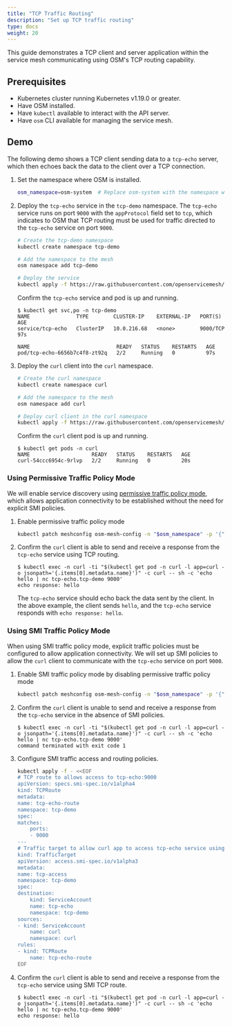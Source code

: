 ```yaml
---
title: "TCP Traffic Routing"
description: "Set up TCP traffic routing"
type: docs
weight: 20
---
```


This guide demonstrates a TCP client and server application within the service mesh communicating using OSM's TCP routing capability.


## Prerequisites

- Kubernetes cluster running Kubernetes v1.19.0 or greater.
- Have OSM installed.
- Have `kubectl` available to interact with the API server.
- Have `osm` CLI available for managing the service mesh.


## Demo

The following demo shows a TCP client sending data to a `tcp-echo` server, which then echoes back the data to the client over a TCP connection.

1. Set the namespace where OSM is installed.
    ```bash
    osm_namespace=osm-system  # Replace osm-system with the namespace where OSM is installed if different
    ```

1. Deploy the `tcp-echo` service in the `tcp-demo` namespace. The `tcp-echo` service runs on port `9000` with the `appProtocol` field set to `tcp`, which indicates to OSM that TCP routing must be used for traffic directed to the `tcp-echo` service on port `9000`.
    ```bash
    # Create the tcp-demo namespace
    kubectl create namespace tcp-demo

    # Add the namespace to the mesh
    osm namespace add tcp-demo

    # Deploy the service
    kubectl apply -f https://raw.githubusercontent.com/openservicemesh/osm/main/docs/example/manifests/apps/tcp-echo.yaml -n tcp-demo
    ```

    Confirm the `tcp-echo` service and pod is up and running.

    ```console
    $ kubectl get svc,po -n tcp-demo
    NAME               TYPE        CLUSTER-IP    EXTERNAL-IP   PORT(S)    AGE
    service/tcp-echo   ClusterIP   10.0.216.68   <none>        9000/TCP   97s

    NAME                            READY   STATUS    RESTARTS   AGE
    pod/tcp-echo-6656b7c4f8-zt92q   2/2     Running   0          97s
    ```

1. Deploy the `curl` client into the `curl` namespace.

    ```bash
    # Create the curl namespace
    kubectl create namespace curl

    # Add the namespace to the mesh
    osm namespace add curl

    # Deploy curl client in the curl namespace
    kubectl apply -f https://raw.githubusercontent.com/openservicemesh/osm/main/docs/example/manifests/samples/curl/curl.yaml -n curl
    ```

    Confirm the `curl` client pod is up and running.

    ```console
    $ kubectl get pods -n curl
    NAME                    READY   STATUS    RESTARTS   AGE
    curl-54ccc6954c-9rlvp   2/2     Running   0          20s
    ```

### Using Permissive Traffic Policy Mode

We will enable service discovery using [permissive traffic policy mode](/docs/guides/traffic_management/permissive_mode), which allows application connectivity to be established without the need for explicit SMI policies.

1. Enable permissive traffic policy mode
    ```bash
    kubectl patch meshconfig osm-mesh-config -n "$osm_namespace" -p '{"spec":{"traffic":{"enablePermissiveTrafficPolicyMode":true}}}' --type=merge
    ```

1. Confirm the `curl` client is able to send and receive a response from the `tcp-echo` service using TCP routing.
    ```console
    $ kubectl exec -n curl -ti "$(kubectl get pod -n curl -l app=curl -o jsonpath='{.items[0].metadata.name}')" -c curl -- sh -c 'echo hello | nc tcp-echo.tcp-demo 9000'
    echo response: hello
    ```

    The `tcp-echo` service should echo back the data sent by the client. In the above example, the client sends `hello`, and the `tcp-echo` service responds with `echo response: hello`.

### Using SMI Traffic Policy Mode

When using SMI traffic policy mode, explicit traffic policies must be configured to allow application connectivity. We will set up SMI policies to allow the `curl` client to communicate with the `tcp-echo` service on port `9000`.

1. Enable SMI traffic policy mode by disabling permissive traffic policy mode
    ```bash
    kubectl patch meshconfig osm-mesh-config -n "$osm_namespace" -p '{"spec":{"traffic":{"enablePermissiveTrafficPolicyMode":false}}}' --type=merge
    ```

1. Confirm the `curl` client is unable to send and receive a response from the `tcp-echo` service in the absence of SMI policies.
    ```console
    $ kubectl exec -n curl -ti "$(kubectl get pod -n curl -l app=curl -o jsonpath='{.items[0].metadata.name}')" -c curl -- sh -c 'echo hello | nc tcp-echo.tcp-demo 9000'
    command terminated with exit code 1
    ```

1. Configure SMI traffic access and routing policies.
    ```bash
    kubectl apply -f - <<EOF
    # TCP route to allows access to tcp-echo:9000
    apiVersion: specs.smi-spec.io/v1alpha4
    kind: TCPRoute
    metadata:
    name: tcp-echo-route
    namespace: tcp-demo
    spec:
    matches:
        ports:
        - 9000
    ---
    # Traffic target to allow curl app to access tcp-echo service using a TCPRoute
    kind: TrafficTarget
    apiVersion: access.smi-spec.io/v1alpha3
    metadata:
    name: tcp-access
    namespace: tcp-demo
    spec:
    destination:
        kind: ServiceAccount
        name: tcp-echo
        namespace: tcp-demo
    sources:
    - kind: ServiceAccount
        name: curl
        namespace: curl
    rules:
    - kind: TCPRoute
        name: tcp-echo-route
    EOF
    ```

1. Confirm the `curl` client is able to send and receive a response from the `tcp-echo` service using SMI TCP route.
    ```console
    $ kubectl exec -n curl -ti "$(kubectl get pod -n curl -l app=curl -o jsonpath='{.items[0].metadata.name}')" -c curl -- sh -c 'echo hello | nc tcp-echo.tcp-demo 9000'
    echo response: hello